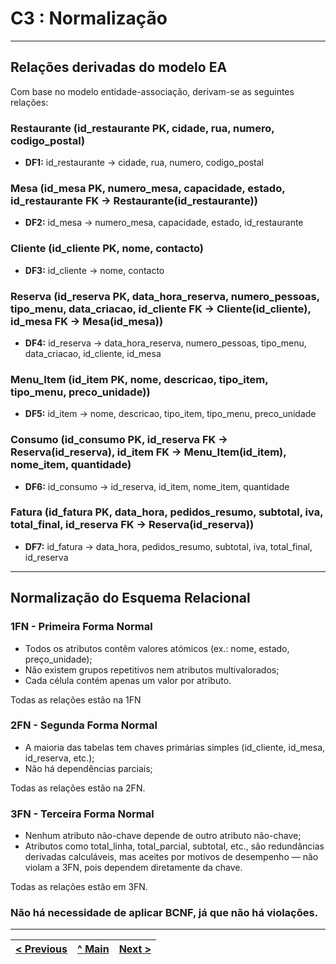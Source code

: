 # C3 : Normalização

---

## Relações derivadas do modelo EA

Com base no modelo entidade-associação, derivam-se as seguintes relações:

### **Restaurante** (id_restaurante PK, cidade, rua, numero, codigo_postal)

- **DF1:** id_restaurante → cidade, rua, numero, codigo_postal

### **Mesa** (id_mesa PK, numero_mesa, capacidade, estado, id_restaurante FK → Restaurante(id_restaurante))
- **DF2:** id_mesa → numero_mesa, capacidade, estado, id_restaurante

### **Cliente** (id_cliente PK, nome, contacto)

- **DF3:** id_cliente → nome, contacto

### **Reserva** (id_reserva PK, data_hora_reserva, numero_pessoas, tipo_menu, data_criacao, id_cliente FK → Cliente(id_cliente), id_mesa FK → Mesa(id_mesa))
- **DF4:** id_reserva → data_hora_reserva, numero_pessoas, tipo_menu, data_criacao, id_cliente, id_mesa

### **Menu_Item** (id_item PK, nome, descricao, tipo_item, tipo_menu, preco_unidade))
- **DF5:** id_item → nome, descricao, tipo_item, tipo_menu, preco_unidade


### **Consumo** (id_consumo PK, id_reserva FK → Reserva(id_reserva), id_item FK → Menu_Item(id_item), nome_item, quantidade)
- **DF6:** id_consumo → id_reserva, id_item, nome_item, quantidade

### **Fatura** (id_fatura PK, data_hora, pedidos_resumo, subtotal, iva, total_final, id_reserva FK → Reserva(id_reserva))
- **DF7:** id_fatura → data_hora, pedidos_resumo, subtotal, iva, total_final, id_reserva

---

## Normalização do Esquema Relacional

### 1FN - Primeira Forma Normal
- Todos os atributos contêm valores atómicos (ex.: nome, estado, preço_unidade);
- Não existem grupos repetitivos nem atributos multivalorados;
- Cada célula contém apenas um valor por atributo.

Todas as relações estão na 1FN
 
### 2FN - Segunda Forma Normal
- A maioria das tabelas tem chaves primárias simples (id_cliente, id_mesa, id_reserva, etc.);
- Não há dependências parciais;

Todas as relações estão na 2FN.

### 3FN - Terceira Forma Normal
- Nenhum atributo não-chave depende de outro atributo não-chave;
- Atributos como total_linha, total_parcial, subtotal, etc., são redundâncias derivadas calculáveis, mas aceites por motivos de desempenho — não violam a 3FN, pois dependem diretamente da chave.

Todas as relações estão em 3FN.

### Não há necessidade de aplicar BCNF, já que não há violações.

---

| [< Previous](rebd02.md) | [^ Main](../../README.md) | [Next >](rebd04.md) |
|:----------------------------------:|:----------------------------------:|:----------------------------------:|
